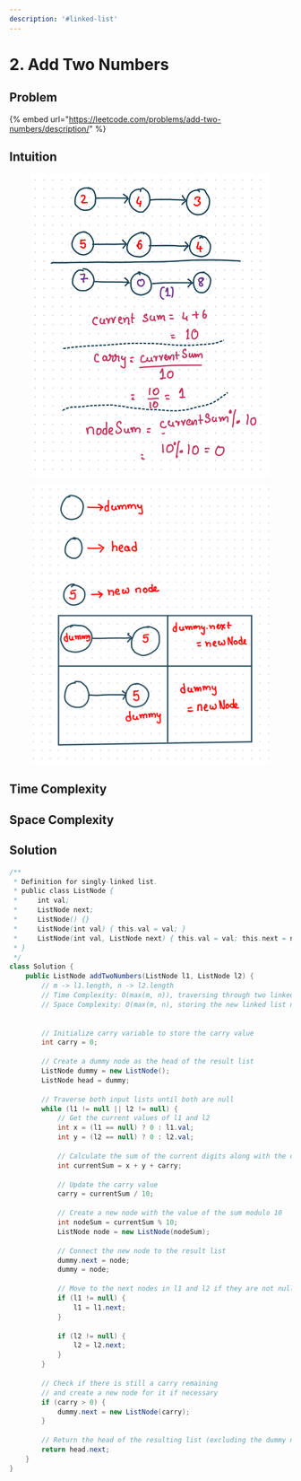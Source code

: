 ```yaml
---
description: '#linked-list'
---
```


# 2. Add Two Numbers

## Problem

{% embed url="https://leetcode.com/problems/add-two-numbers/description/" %}

## Intuition

<figure><img src="../.gitbook/assets/image (77).png" alt=""><figcaption></figcaption></figure>

<figure><img src="../.gitbook/assets/image (22).png" alt=""><figcaption></figcaption></figure>

## Time Complexity



## Space Complexity



## Solution

```java
/**
 * Definition for singly-linked list.
 * public class ListNode {
 *     int val;
 *     ListNode next;
 *     ListNode() {}
 *     ListNode(int val) { this.val = val; }
 *     ListNode(int val, ListNode next) { this.val = val; this.next = next; }
 * }
 */
class Solution {
    public ListNode addTwoNumbers(ListNode l1, ListNode l2) {
        // m -> l1.length, n -> l2.length
        // Time Complexity: O(max(m, n)), traversing through two linked lists
        // Space Complexity: O(max(m, n), storing the new linked list nodes


        // Initialize carry variable to store the carry value
        int carry = 0;

        // Create a dummy node as the head of the result list
        ListNode dummy = new ListNode();
        ListNode head = dummy;

        // Traverse both input lists until both are null
        while (l1 != null || l2 != null) {
            // Get the current values of l1 and l2
            int x = (l1 == null) ? 0 : l1.val;
            int y = (l2 == null) ? 0 : l2.val;

            // Calculate the sum of the current digits along with the carry
            int currentSum = x + y + carry;

            // Update the carry value
            carry = currentSum / 10;

            // Create a new node with the value of the sum modulo 10
            int nodeSum = currentSum % 10;
            ListNode node = new ListNode(nodeSum);

            // Connect the new node to the result list
            dummy.next = node;
            dummy = node;

            // Move to the next nodes in l1 and l2 if they are not null
            if (l1 != null) {
                l1 = l1.next;
            }

            if (l2 != null) {
                l2 = l2.next;
            }
        }

        // Check if there is still a carry remaining
        // and create a new node for it if necessary
        if (carry > 0) {
            dummy.next = new ListNode(carry);
        }

        // Return the head of the resulting list (excluding the dummy node)
        return head.next;
    }
}
```
